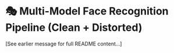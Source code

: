 
# 🎭 Multi-Model Face Recognition Pipeline (Clean + Distorted)
[See earlier message for full README content...]
